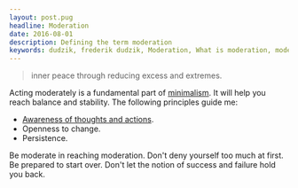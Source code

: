```yaml
---
layout: post.pug
headline: Moderation
date: 2016-08-01
description: Defining the term moderation
keywords: dudzik, frederik dudzik, Moderation, What is moderation, moderate life
---
```


> inner peace through reducing excess and extremes.

Acting moderately is a fundamental part of [minimalism](/digress-into-minimalism/minimalism).
It will help you reach balance and stability.
The following principles guide me:

- [Awareness of thoughts and actions](/digress-into-minimalism/mindfulness).
- Openness to change.
- Persistence.

Be moderate in reaching moderation. Don't deny yourself too much at first. Be prepared to start over. Don't let the notion of success and failure hold you back.
